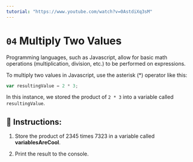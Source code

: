 ```yaml
---
tutorial: "https://www.youtube.com/watch?v=0AstdiXq3sM"
---
```


# `04` Multiply Two Values

Programming languages, such as Javascript, allow for basic math operations (multiplication, division, etc.) to be performed on expressions.

To multiply two values in Javascript, use the asterisk (*) operator like this:

```js
var resultingValue = 2 * 3;
```

In this instance, we stored the product of `2 * 3` into a variable called `resultingValue`.

## 📝  Instructions:

1. Store the product of 2345 times 7323 in a variable called **variablesAreCool**.

2. Print the result to the console.
